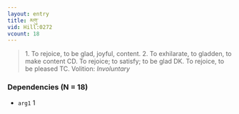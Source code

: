 ```yaml
---
layout: entry
title: མགུ་
vid: Hill:0272
vcount: 18
---
```

> 1\. To rejoice, to be glad, joyful, content\. 2\. To exhilarate, to gladden, to make content CD\. To rejoice; to satisfy; to be glad DK\. To rejoice, to be pleased TC\.
> Volition: _Involuntary_


### Dependencies (N = 18)
* `arg1` 1
